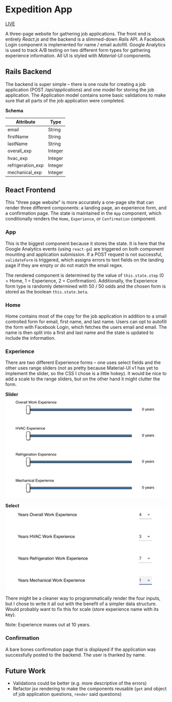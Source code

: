 # Expedition App

[LIVE](https://thawing-hamlet-72557.herokuapp.com)

A three-page website for gathering job applications. The front end is entirely *React.js* and the backend is a slimmed-down *Rails* API. A Facebook Login component is implemented for name / email autofill. Google Analytics is used to track A/B testing on two different form types for gathering experience information. All UI is styled with *Material-UI* components.

## Rails Backend

The backend is super simple – there is one route for creating a job application (POST */api/applications*) and one model for storing the job application. The Application model contains some basic validations to make sure that all parts of the job application were completed.

**Schema**

Attribute    | Type
------------ | -----------
email | String
firstName | String
lastName | String
overall_exp | Integer
hvac_exp | Integer
refrigeration_exp | Integer
mechanical_exp | Integer

## React Frontend

This "three page website" is more accurately a one-page site that can render three different components: a landing page, an experience form, and a confirmation page. The state is maintained in the ```App``` component, which conditionally renders the ```Home```, ```Experience```, or ```Confirmation``` component.

### App
This is the biggest component because it stores the state. It is here that the Google Analytics events (using ```react-ga```) are triggered on both component mounting and application submission. If a POST request is not successful, ```validateForm``` is triggered, which assigns errors to text fields on the landing page if they are empty or do not match the email regex.

The rendered component is determined by the value of ```this.state.step``` (0 = Home, 1 = Experience, 2 = Confirmation). Additionally, the Experience form type is randomly determined with 50 / 50 odds and the chosen form is stored as the boolean ```this.state.beta```.

### Home
Home contains most of the copy for the job application in addition to a small controlled form for email, first name, and last name. Users can opt to autofill the form with Facebook Login, which fetches the users email and email. The name is then split into a first and last name and the state is updated to include the information.

### Experience
There are two different Experience forms – one uses select fields and the other uses range sliders (not as pretty because Material-UI v1 has yet to implement the slider, so the CSS I chose is a little hokey). It would be nice to add a scale to the range sliders, but on the other hand it might clutter the form.

**Slider**
![Slider](docs/range.png)

**Select**
![Select](docs/select.png)

There might be a cleaner way to programmatically render the four inputs, but I chose to write it all out with the benefit of a simpler data structure. Would probably want to fix this for scale (store experience name with its key).

Note: Experience maxes out at 10 years.

### Confirmation
A bare bones confirmation page that is displayed if the application was successfully posted to the backend. The user is thanked by name.

## Future Work
* Validations could be better (e.g. more descriptive of the errors)
* Refactor jsx rendering to make the components reusable (```get``` and object of job application questions, ```render``` said questions)

